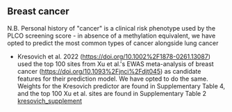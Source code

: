 ## Breast cancer

N.B. Personal history of "cancer" is a clinical risk phenotype used by the PLCO screening score - in absence of a methylation equivalent, we have opted to predict the most common types of cancer alongside lung cancer

* Kresovich et al. 2022 (https://doi.org/10.1002%2F1878-0261.13087) used the top 100 sites from Xu et al.'s EWAS meta-analysis of breast cancer (https://doi.org/10.1093%2Fjnci%2Fdjt045) as candidate features for their prediction model. We have opted to do the same. Weights for the Kresovich predictor are found in Supplementary Table 4, and the top 100 Xu et al. sites are found in Supplementary Table 2 [kresovich_supplement](sources/kresovich_supplement)
